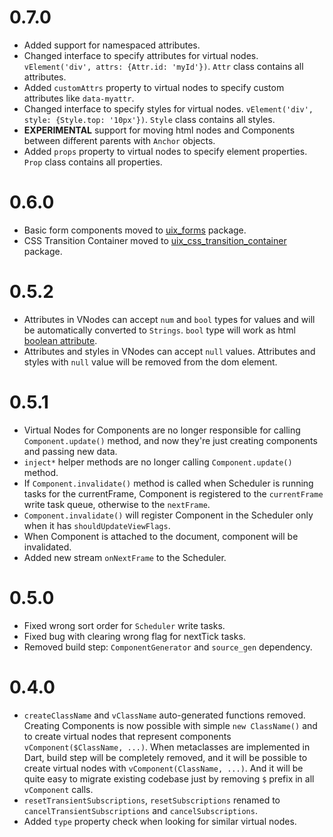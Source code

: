 # 0.7.0

- Added support for namespaced attributes.
- Changed interface to specify attributes for virtual
  nodes. `vElement('div', attrs: {Attr.id: 'myId'})`. `Attr` class
  contains all attributes.
- Added `customAttrs` property to virtual nodes to specify custom
  attributes like `data-myattr`.
- Changed interface to specify styles for virtual
  nodes. `vElement('div', style: {Style.top: '10px'})`. `Style` class
  contains all styles.
- **EXPERIMENTAL** support for moving html nodes and Components
  between different parents with `Anchor` objects.
- Added `props` property to virtual nodes to specify element
  properties. `Prop` class contains all properties.

# 0.6.0

- Basic form components moved to
  [uix_forms](https://github.com/localvoid/uix_forms) package.
- CSS Transition Container moved to
  [uix_css_transition_container](https://github.com/localvoid/uix_css_transition_container)
  package.

# 0.5.2

- Attributes in VNodes can accept `num` and `bool` types for values
  and will be automatically converted to `Strings`. `bool` type will
  work as html
  [boolean attribute](https://html.spec.whatwg.org/multipage/infrastructure.html#boolean-attributes).
- Attributes and styles in VNodes can accept `null` values. Attributes
  and styles with `null` value will be removed from the dom element.

# 0.5.1

- Virtual Nodes for Components are no longer responsible for calling
  `Component.update()` method, and now they're just creating
  components and passing new data.
- `inject*` helper methods are no longer calling `Component.update()`
  method.
- If `Component.invalidate()` method is called when Scheduler is
  running tasks for the currentFrame, Component is registered to the
  `currentFrame` write task queue, otherwise to the `nextFrame`.
- `Component.invalidate()` will register Component in the Scheduler
  only when it has `shouldUpdateViewFlags`.
- When Component is attached to the document, component will be
  invalidated.
- Added new stream `onNextFrame` to the Scheduler.

# 0.5.0

- Fixed wrong sort order for `Scheduler` write tasks.
- Fixed bug with clearing wrong flag for nextTick tasks.
- Removed build step: `ComponentGenerator` and `source_gen`
  dependency.

# 0.4.0

- `createClassName` and `vClassName` auto-generated functions removed.
  Creating Components is now possible with simple `new ClassName()` and
  to create virtual nodes that represent components
  `vComponent($ClassName, ...)`. When metaclasses are implemented in
  Dart, build step will be completely removed, and it will be possible to
  create virtual nodes with `vComponent(ClassName, ...)`. And it will be
  quite easy to migrate existing codebase just by removing `$` prefix
  in all `vComponent` calls.
- `resetTransientSubscriptions`, `resetSubscriptions` renamed to
  `cancelTransientSubscriptions` and `cancelSubscriptions`.
- Added `type` property check when looking for similar virtual nodes.
